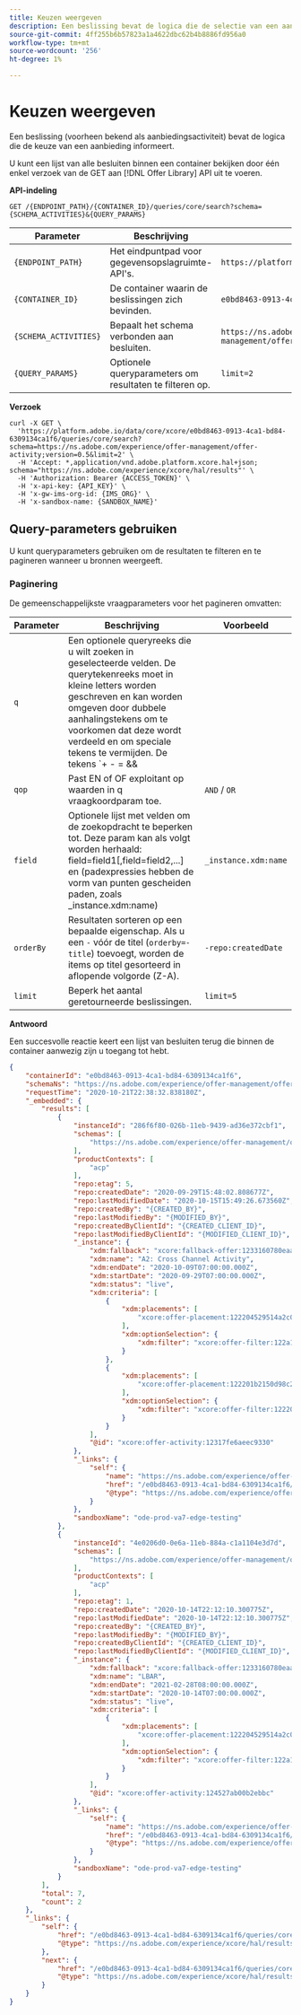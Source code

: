 ```yaml
---
title: Keuzen weergeven
description: Een beslissing bevat de logica die de selectie van een aanbieding informeert.
source-git-commit: 4ff255b6b57823a1a4622dbc62b4b8886fd956a0
workflow-type: tm+mt
source-wordcount: '256'
ht-degree: 1%

---
```


# Keuzen weergeven

Een beslissing (voorheen bekend als aanbiedingsactiviteit) bevat de logica die de keuze van een aanbieding informeert.

U kunt een lijst van alle besluiten binnen een container bekijken door één enkel verzoek van de GET aan [!DNL Offer Library] API uit te voeren.

**API-indeling**

```http
GET /{ENDPOINT_PATH}/{CONTAINER_ID}/queries/core/search?schema={SCHEMA_ACTIVITIES}&{QUERY_PARAMS}
```

| Parameter | Beschrijving | Voorbeeld |
| --------- | ----------- | ------- |
| `{ENDPOINT_PATH}` | Het eindpuntpad voor gegevensopslagruimte-API&#39;s. | `https://platform.adobe.io/data/core/xcore/` |
| `{CONTAINER_ID}` | De container waarin de beslissingen zich bevinden. | `e0bd8463-0913-4ca1-bd84-6309134ca1f6` |
| `{SCHEMA_ACTIVITIES}` | Bepaalt het schema verbonden aan besluiten. | `https://ns.adobe.com/experience/offer-management/offer-activity;version=0.5` |
| `{QUERY_PARAMS}` | Optionele queryparameters om resultaten te filteren op. | `limit=2` |

**Verzoek**

```shell
curl -X GET \
  'https://platform.adobe.io/data/core/xcore/e0bd8463-0913-4ca1-bd84-6309134ca1f6/queries/core/search?schema=https://ns.adobe.com/experience/offer-management/offer-activity;version=0.5&limit=2' \
  -H 'Accept: *,application/vnd.adobe.platform.xcore.hal+json; schema="https://ns.adobe.com/experience/xcore/hal/results"' \
  -H 'Authorization: Bearer {ACCESS_TOKEN}' \
  -H 'x-api-key: {API_KEY}' \
  -H 'x-gw-ims-org-id: {IMS_ORG}' \
  -H 'x-sandbox-name: {SANDBOX_NAME}'
```

## Query-parameters gebruiken

U kunt queryparameters gebruiken om de resultaten te filteren en te pagineren wanneer u bronnen weergeeft.

### Paginering

De gemeenschappelijkste vraagparameters voor het pagineren omvatten:

| Parameter | Beschrijving | Voorbeeld |
| --------- | ----------- | ------- |
| `q` | Een optionele queryreeks die u wilt zoeken in geselecteerde velden. De querytekenreeks moet in kleine letters worden geschreven en kan worden omgeven door dubbele aanhalingstekens om te voorkomen dat deze wordt verdeeld en om speciale tekens te vermijden. De tekens `+ - = && || > < ! ( ) { } [ ] ^ \" ~ * ? : \ /` hebben een speciale betekenis en moeten met een backslash worden beschermd wanneer deze in de queryreeks worden weergegeven. | `default` |
| `qop` | Past EN of OF exploitant op waarden in q vraagkoordparam toe. | `AND` / `OR` |
| `field` | Optionele lijst met velden om de zoekopdracht te beperken tot. Deze param kan als volgt worden herhaald: field=field1[,field=field2,...] en (padexpressies hebben de vorm van punten gescheiden paden, zoals _instance.xdm:name) | `_instance.xdm:name` |
| `orderBy` | Resultaten sorteren op een bepaalde eigenschap. Als u een `-` vóór de titel (`orderby=-title`) toevoegt, worden de items op titel gesorteerd in aflopende volgorde (Z-A). | `-repo:createdDate` |
| `limit` | Beperk het aantal geretourneerde beslissingen. | `limit=5` |

**Antwoord**

Een succesvolle reactie keert een lijst van besluiten terug die binnen de container aanwezig zijn u toegang tot hebt.

```json
{
    "containerId": "e0bd8463-0913-4ca1-bd84-6309134ca1f6",
    "schemaNs": "https://ns.adobe.com/experience/offer-management/offer-activity;version=0.5",
    "requestTime": "2020-10-21T22:38:32.838180Z",
    "_embedded": {
        "results": [
            {
                "instanceId": "286f6f80-026b-11eb-9439-ad36e372cbf1",
                "schemas": [
                    "https://ns.adobe.com/experience/offer-management/offer-activity;version=0.5"
                ],
                "productContexts": [
                    "acp"
                ],
                "repo:etag": 5,
                "repo:createdDate": "2020-09-29T15:48:02.808677Z",
                "repo:lastModifiedDate": "2020-10-15T15:49:26.673560Z",
                "repo:createdBy": "{CREATED_BY}",
                "repo:lastModifiedBy": "{MODIFIED_BY}",
                "repo:createdByClientId": "{CREATED_CLIENT_ID}",
                "repo:lastModifiedByClientId": "{MODIFIED_CLIENT_ID}",
                "_instance": {
                    "xdm:fallback": "xcore:fallback-offer:1233160780eaa2ef",
                    "xdm:name": "A2: Cross Channel Activity",
                    "xdm:endDate": "2020-10-09T07:00:00.000Z",
                    "xdm:startDate": "2020-09-29T07:00:00.000Z",
                    "xdm:status": "live",
                    "xdm:criteria": [
                        {
                            "xdm:placements": [
                                "xcore:offer-placement:122204529514a2c0"
                            ],
                            "xdm:optionSelection": {
                                "xdm:filter": "xcore:offer-filter:122a120f234dac7f"
                            }
                        },
                        {
                            "xdm:placements": [
                                "xcore:offer-placement:122201b2150d98c2"
                            ],
                            "xdm:optionSelection": {
                                "xdm:filter": "xcore:offer-filter:1222058c3f0d98de"
                            }
                        }
                    ],
                    "@id": "xcore:offer-activity:12317fe6aeec9330"
                },
                "_links": {
                    "self": {
                        "name": "https://ns.adobe.com/experience/offer-management/offer-activity;version=0.5#286f6f80-026b-11eb-9439-ad36e372cbf1",
                        "href": "/e0bd8463-0913-4ca1-bd84-6309134ca1f6/instances/286f6f80-026b-11eb-9439-ad36e372cbf1",
                        "@type": "https://ns.adobe.com/experience/offer-management/offer-activity;version=0.5"
                    }
                },
                "sandboxName": "ode-prod-va7-edge-testing"
            },
            {
                "instanceId": "4e0206d0-0e6a-11eb-884a-c1a1104e3d7d",
                "schemas": [
                    "https://ns.adobe.com/experience/offer-management/offer-activity;version=0.5"
                ],
                "productContexts": [
                    "acp"
                ],
                "repo:etag": 1,
                "repo:createdDate": "2020-10-14T22:12:10.300775Z",
                "repo:lastModifiedDate": "2020-10-14T22:12:10.300775Z",
                "repo:createdBy": "{CREATED_BY}",
                "repo:lastModifiedBy": "{MODIFIED_BY}",
                "repo:createdByClientId": "{CREATED_CLIENT_ID}",
                "repo:lastModifiedByClientId": "{MODIFIED_CLIENT_ID}",
                "_instance": {
                    "xdm:fallback": "xcore:fallback-offer:1233160780eaa2ef",
                    "xdm:name": "LBAR",
                    "xdm:endDate": "2021-02-28T08:00:00.000Z",
                    "xdm:startDate": "2020-10-14T07:00:00.000Z",
                    "xdm:status": "live",
                    "xdm:criteria": [
                        {
                            "xdm:placements": [
                                "xcore:offer-placement:122204529514a2c0"
                            ],
                            "xdm:optionSelection": {
                                "xdm:filter": "xcore:offer-filter:122a120f234dac7f"
                            }
                        }
                    ],
                    "@id": "xcore:offer-activity:124527ab00b2ebbc"
                },
                "_links": {
                    "self": {
                        "name": "https://ns.adobe.com/experience/offer-management/offer-activity;version=0.5#4e0206d0-0e6a-11eb-884a-c1a1104e3d7d",
                        "href": "/e0bd8463-0913-4ca1-bd84-6309134ca1f6/instances/4e0206d0-0e6a-11eb-884a-c1a1104e3d7d",
                        "@type": "https://ns.adobe.com/experience/offer-management/offer-activity;version=0.5"
                    }
                },
                "sandboxName": "ode-prod-va7-edge-testing"
            }
        ],
        "total": 7,
        "count": 2
    },
    "_links": {
        "self": {
            "href": "/e0bd8463-0913-4ca1-bd84-6309134ca1f6/queries/core/search?schema=https://ns.adobe.com/experience/offer-management/offer-activity;version=0.5&limit=2",
            "@type": "https://ns.adobe.com/experience/xcore/hal/results"
        },
        "next": {
            "href": "/e0bd8463-0913-4ca1-bd84-6309134ca1f6/queries/core/search?start=4e0206d0-0e6a-11eb-884a-c1a1104e3d7d&orderby=instanceId&schema=https://ns.adobe.com/experience/offer-management/offer-activity;version=0.5&limit=2",
            "@type": "https://ns.adobe.com/experience/xcore/hal/results"
        }
    }
}
```

